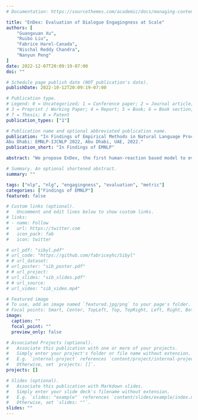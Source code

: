 ```yaml
---
# Documentation: https://sourcethemes.com/academic/docs/managing-content/

title: "EnDex: Evaluation of Dialogue Engagingness at Scale"
authors: [
	"Guangxuan Xu",
	"Ruibo Liu",
	"Fabrice Harel-Canada", 
	"Nischal Reddy Chandra",
	"Nanyun Peng"
]
date: 2022-12-07T20:09:19-07:00
doi: ""

# Schedule page publish date (NOT publication's date).
publishDate: 2022-10-12T20:09:19-07:00

# Publication type.
# Legend: 0 = Uncategorized; 1 = Conference paper; 2 = Journal article;
# 3 = Preprint / Working Paper; 4 = Report; 5 = Book; 6 = Book section;
# 7 = Thesis; 8 = Patent
publication_types: ["1"]

# Publication name and optional abbreviated publication name.
publication: "In Findings of Empirical Methods in Natural Language Processing
Abu Dhabi: EMNLP-IJCNLP 2022, Abu Dhabi, UAE, 2022."
publication_short: "In Findings of EMNLP"

abstract: "We propose EnDex, the first human-reaction based model to evaluate dialogue engagingness. EnDex is trained on 80k Reddit-based Engagement Dataset (RED) curated using a novel distant-supervision framework. %for training automatic metric. Engagingness is a key measure that captures high-level quality of AI dialogue systems and closely reflects actual user experience. However, data shortage, plus the abstract and extensive definition of engagingness makes it challenging to develop an automatic metric. Our work departs from mainstream approaches that use synthetic negative examples to train binary classifiers, and instead, proposes a solution using distant-supervision from human-reaction feedback."

# Summary. An optional shortened abstract.
summary: ""

tags: ["nlp", "nlg", "engagingness", "evaluation", "metric"]
categories: ["Findings of EMNLP"]
featured: false

# Custom links (optional).
#   Uncomment and edit lines below to show custom links.
# links:
# - name: Follow
#   url: https://twitter.com
#   icon_pack: fab
#   icon: twitter

# url_pdf: "sibyl.pdf"
# url_code: "https://github.com/fabriceyhc/Sibyl"
# # url_dataset:
# url_poster: "sib_poster.pdf"
# # url_project:
# url_slides: "sib_slides.pdf"
# # url_source:
# url_video: "sib_video.mp4"

# Featured image
# To use, add an image named `featured.jpg/png` to your page's folder. 
# Focal points: Smart, Center, TopLeft, Top, TopRight, Left, Right, BottomLeft, Bottom, BottomRight.
image:
  caption: ""
  focal_point: ""
  preview_only: false

# Associated Projects (optional).
#   Associate this publication with one or more of your projects.
#   Simply enter your project's folder or file name without extension.
#   E.g. `internal-project` references `content/project/internal-project/index.md`.
#   Otherwise, set `projects: []`.
projects: []

# Slides (optional).
#   Associate this publication with Markdown slides.
#   Simply enter your slide deck's filename without extension.
#   E.g. `slides: "example"` references `content/slides/example/index.md`.
#   Otherwise, set `slides: ""`.
slides: ""
---
```

